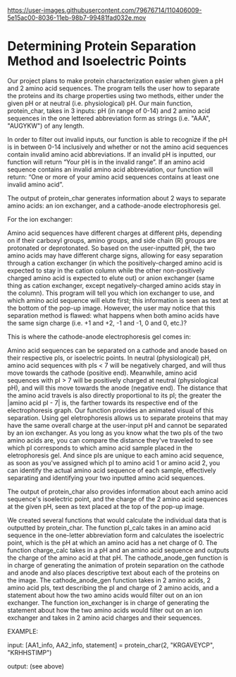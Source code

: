 
https://user-images.githubusercontent.com/79676714/110406009-5e15ac00-8036-11eb-98b7-99481fad032e.mov

# Determining Protein Separation Method and Isoelectric Points

Our project plans to make protein characterization easier when given a pH and 2 amino acid sequences. The program tells the user how to separate the proteins 
and its charge properties using two methods, either under the given pH or at neutral (i.e. physiological) pH. Our main function, protein_char, takes in 3 inputs: pH (in range of 0-14) and 2 amino acid sequences in the one lettered abbreviation form as strings (i.e. "AAA", "AUGYKW") of any length. 

In order to filter out invalid inputs, our function is able to recognize if the pH is in between 0-14 inclusively and whether or not the amino acid sequences contain invalid amino acid abbreviations. If an invalid pH is inputted, our function will return “Your pH is in the invalid range”. If an amino acid sequence contains an invalid amino acid abbreviation, our function will return: “One or more of your amino acid sequences contains at least one invalid amino acid”.

The output of protein_char generates information about 2 ways to separate amino acids: an ion exchanger, and a cathode-anode electrophoresis gel.   

For the ion exchanger:

Amino acid sequences have different charges at different pHs, depending on if their carboxyl groups, amino groups, and side chain (R) groups are protonated or deprotonated. So based on the user-inputted pH, the two amino acids may have different charge signs, allowing for easy separation through a cation exchanger (in which the positively-charged amino acid is expected to stay in the cation column while the other non-positively charged amino acid is expected to elute out) or anion exchanger (same thing as cation exchanger, except negatively-charged amino acids stay in the column). This program will tell you which ion exchanger to use, and which amino acid sequence will elute first; this information is seen as text at the bottom of the pop-up image. However, the user may notice that this separation method is flawed: what happens when both amino acids have the same sign charge (i.e. +1 and +2, -1 and -1, 0 and 0, etc.)?

This is where the cathode-anode electrophoresis gel comes in: 

Amino acid sequences can be separated on a cathode and anode based on their respective pIs, or isoelectric points. In neutral (physiological) pH, amino acid sequences with pIs < 7 will be negatively charged, and will thus move towards the cathode (positive end). Meanwhile, amino acid sequences with pI > 7 will be positively charged at neutral (physiological pH), and will this move towards the anode (negative end). The distance that the amino acid travels is also directly proportional to its pI; the greater the |amino acid pI - 7| is, the farther towards its respective end of the electrophoresis graph. Our function provides an animated visual of this separation. Using gel eletrophoresis allows us to separate proteins that may have the same overall charge at the user-input pH and cannot be separated by an ion exchanger. As you long as you know what the two pIs of the two amino acids are, you can compare the distance they've traveled to see which pI corresponds to which amino acid sample placed in the eletrophoresis gel. And since pIs are unique to each amino acid sequence, as soon as you've assigned which pI to amino acid 1 or amino acid 2, you can identify the actual amino acid sequence of each sample, effectively separating and identifying your two inputted amino acid sequences. 

The output of protein_char also provides information about each amino acid sequence's isoelectric point, and the charge of the 2 amino acid sequences at the given pH, seen as text placed at the top of the pop-up image. 

We created several functions that would calculate the individual data that is outputted by protein_char. The function pI_calc takes in an amino acid sequence
in the one-letter abbreviation form and calculates the isoelectric point, which is the pH at which an amino acid has a net charge of 0. The function 
charge_calc takes in a pH and an amino acid sequence and outputs the charge of the amino acid at that pH. The cathode_anode_gen function is in charge of 
generating the animation of protein separation on the cathode and anode and also places descriptive text about each of the proteins on the image. The 
cathode_anode_gen function takes in 2 amino acids, 2 amino acid pIs, text describing the pI and charge of 2 amino acids, and a statement about how the 
two amino acids would filter out on an ion exchanger. The function ion_exchanger is in charge of generating the statement about how the two amino acids 
would filter out on an ion exchanger and takes in 2 amino acid charges and their sequences. 

EXAMPLE:

input: 
[AA1_info, AA2_info, statement] = protein_char(2, "KRGAVEYCP", "KRHHSTIMP")

output: (see above)
